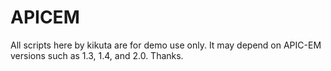 # APICEM

All scripts here by kikuta are for demo use only. It may depend on APIC-EM versions such as 1.3, 1.4, and 2.0. Thanks.
